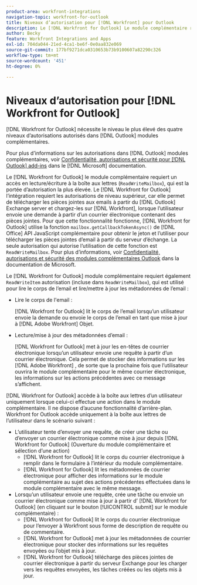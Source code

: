 ```yaml
---
product-area: workfront-integrations
navigation-topic: workfront-for-outlook
title: Niveaux d’autorisation pour [!DNL Workfront] pour Outlook
description: Le [!DNL Workfront for Outlook] Le module complémentaire requiert un accès en lecture/écriture à la boîte aux lettres. Le [!DNL Workfront for Outlook] l’intégration requiert les autorisations de niveau supérieur, car elle permet de télécharger les pièces jointes aux emails à partir du serveur d’échange Outlook et de les télécharger sur [!DNL Workfront], lorsque l’utilisateur envoie une demande à partir d’un courrier électronique contenant des pièces jointes.
author: Becky
feature: Workfront Integrations and Apps
exl-id: 704da044-21ed-4ca1-be6f-0e0aa832e069
source-git-commit: 177bf9271dca0310653b73b9100607a82290c326
workflow-type: tm+mt
source-wordcount: '451'
ht-degree: 0%

---
```


# Niveaux d’autorisation pour [!DNL Workfront for Outlook]

[!DNL Workfront for Outlook] nécessite le niveau le plus élevé des quatre niveaux d’autorisations autorisés dans [!DNL Outlook] modules complémentaires.

Pour plus d’informations sur les autorisations dans [!DNL Outlook] modules complémentaires, voir [Confidentialité, autorisations et sécurité pour [!DNL Outlook] add-ins](https://docs.microsoft.com/en-us/office/dev/add-ins/outlook/privacy-and-security) dans le [!DNL Microsoft] documentation.

Le [!DNL Workfront for Outlook] le module complémentaire requiert un accès en lecture/écriture à la boîte aux lettres (`ReadWriteMailbox`), qui est la portée d’autorisation la plus élevée.
Le [!DNL Workfront for Outlook] l’intégration requiert les autorisations de niveau supérieur, car elle permet de télécharger les pièces jointes aux emails à partir du [!DNL Outlook] Exchange server et chargez-les sur [!DNL Workfront], lorsque l’utilisateur envoie une demande à partir d’un courrier électronique contenant des pièces jointes. Pour que cette fonctionnalité fonctionne, [!DNL Workfront for Outlook] utilise la fonction `mailbox.getCallbackTokenAsync()` de [!DNL Office] API JavaScript complémentaire pour obtenir le jeton et l’utiliser pour télécharger les pièces jointes d’email à partir du serveur d’échange. La seule autorisation qui autorise l’utilisation de cette fonction est `ReadWriteMailbox`. Pour plus d’informations, voir [Confidentialité, autorisations et sécurité des modules complémentaires Outlook](https://docs.microsoft.com/en-us/office/dev/add-ins/outlook/privacy-and-security) dans la documentation de Microsoft.

Le [!DNL Workfront for Outlook] module complémentaire requiert également `ReadWriteItem` autorisation (incluse dans `ReadWriteMailbox`), qui est utilisé pour lire le corps de l’email et lire/mettre à jour les métadonnées de l’email :

* Lire le corps de l&#39;email :

   [!DNL Workfront for Outlook] lit le corps de l’email lorsqu’un utilisateur envoie la demande ou envoie le corps de l’email en tant que mise à jour à [!DNL Adobe Workfront] Objet.
* Lecture/mise à jour des métadonnées d’email :

   [!DNL Workfront for Outlook] met à jour les en-têtes de courrier électronique lorsqu’un utilisateur envoie une requête à partir d’un courrier électronique. Cela permet de stocker des informations sur les [!DNL Adobe Workfront] , de sorte que la prochaine fois que l’utilisateur ouvrira le module complémentaire pour le même courrier électronique, les informations sur les actions précédentes avec ce message s’affichent.

[!DNL Workfront for Outlook] accède à la boîte aux lettres d’un utilisateur uniquement lorsque celui-ci effectue une action dans le module complémentaire. Il ne dispose d’aucune fonctionnalité d’arrière-plan. Workfront for Outlook accède uniquement à la boîte aux lettres de l’utilisateur dans le scénario suivant :

* L’utilisateur tente d’envoyer une requête, de créer une tâche ou d’envoyer un courrier électronique comme mise à jour depuis [!DNL Workfront for Outlook] (Ouverture du module complémentaire et sélection d’une action)
   * [!DNL Workfront for Outlook] lit le corps du courrier électronique à remplir dans le formulaire à l’intérieur du module complémentaire.
   * [!DNL Workfront for Outlook] lit les métadonnées de courrier électronique pour afficher des informations sur le module complémentaire au sujet des actions précédentes effectuées dans le module complémentaire avec le même message.
* Lorsqu’un utilisateur envoie une requête, crée une tâche ou envoie un courrier électronique comme mise à jour à partir d’ [!DNL Workfront for Outlook] (en cliquant sur le bouton [!UICONTROL submit] sur le module complémentaire) :
   * [!DNL Workfront for Outlook] lit le corps du courrier électronique pour l’envoyer à Workfront sous forme de description de requête ou de commentaire.
   * [!DNL Workfront for Outlook] met à jour les métadonnées de courrier électronique pour stocker des informations sur les requêtes envoyées ou l’objet mis à jour.
   * [!DNL Workfront for Outlook] télécharge des pièces jointes de courrier électronique à partir du serveur Exchange pour les charger vers les requêtes envoyées, les tâches créées ou les objets mis à jour.
